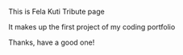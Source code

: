 This is Fela Kuti Tribute page


It makes up the first project of my coding portfolio

Thanks, have a good one!
